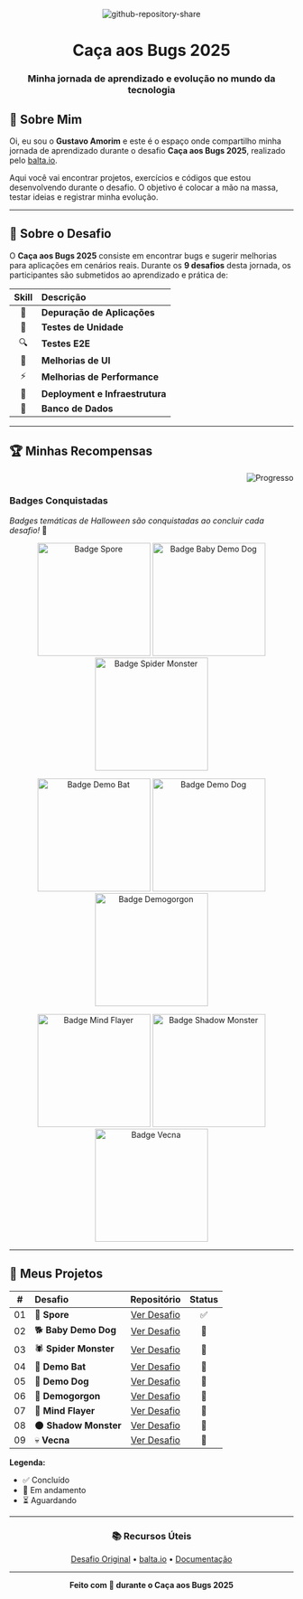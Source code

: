 <div align="center">

![github-repository-share](https://github.com/user-attachments/assets/91520b84-9d38-41bf-805c-030007880327)

# Caça aos Bugs 2025

### Minha jornada de aprendizado e evolução no mundo da tecnologia

</div>

## 👋 Sobre Mim

Oi, eu sou o **Gustavo Amorim** e este é o espaço onde compartilho minha jornada de aprendizado durante o desafio **Caça aos Bugs 2025**, realizado pelo [balta.io](https://balta.io).

Aqui você vai encontrar projetos, exercícios e códigos que estou desenvolvendo durante o desafio. O objetivo é colocar a mão na massa, testar ideias e registrar minha evolução.

---

## 🎯 Sobre o Desafio

O **Caça aos Bugs 2025** consiste em encontrar bugs e sugerir melhorias para aplicações em cenários reais. Durante os **9 desafios** desta jornada, os participantes são submetidos ao aprendizado e prática de:

<div align="center">

| Skill | Descrição |
|:---:|:---|
| 🐛 | **Depuração de Aplicações** |
| 🧪 | **Testes de Unidade** |
| 🔍 | **Testes E2E** |
| 🎨 | **Melhorias de UI** |
| ⚡ | **Melhorias de Performance** |
| 🚀 | **Deployment e Infraestrutura** |
| 💾 | **Banco de Dados** |

</div>

---

## 🏆 Minhas Recompensas

<div align="right">
  <img src="https://img.shields.io/badge/Progresso-1%2F9-ff6b00?style=for-the-badge&logo=target&logoColor=white" alt="Progresso"/>
</div>



### Badges Conquistadas

*Badges temáticas de Halloween são conquistadas ao concluir cada desafio!* 🎃

<p align="center">
  <img src="https://baltaio.blob.core.windows.net/static/images/v4/challenges/caca-aos-bugs-2025/rewards/spore/image.png" alt="Badge Spore" width="200"/>
  <img src="https://github.com/user-attachments/assets/c72632fa-c6f1-4901-9f98-07c352525b9e" alt="Badge Baby Demo Dog" width="200"/>
  <img src="https://github.com/user-attachments/assets/ef87461d-f940-45de-a058-f9229231a7fa" alt="Badge Spider Monster" width="200"/>
</p>

<p align="center">
  <img src="https://github.com/user-attachments/assets/e1934ae7-a3b9-4801-85c9-a5b9e95f9e55" alt="Badge Demo Bat" width="200"/>
  <img src="https://github.com/user-attachments/assets/4e4d1a2e-ad5f-478d-9514-bbfb0db7b618" alt="Badge Demo Dog" width="200"/>
  <img src="https://github.com/user-attachments/assets/596b04ee-5841-4fa9-9852-c560fac12b71" alt="Badge Demogorgon" width="200"/>
</p>

<p align="center">
  <img src="https://github.com/user-attachments/assets/df2f7add-2242-4b36-bc85-fc47785d5525" alt="Badge Mind Flayer" width="200"/>
  <img src="https://github.com/user-attachments/assets/5e7bb776-a848-4d26-b48b-3b26ed662fb1" alt="Badge Shadow Monster" width="200"/>
  <img src="https://github.com/user-attachments/assets/c59997e2-5ddc-4fd0-8dac-9536456a4a6e" alt="Badge Vecna" width="200"/>
</p>

</div>

---

## 📁 Meus Projetos

<div align="center">

| # | Desafio | Repositório | Status |
|:---:|:---|:---:|:---:|
| 01 | 👻 **Spore** | [Ver Desafio](https://github.com/0GustavoAmorim/balta-desafio-caca-aos-bugs-2025_1-spore.git) | ✅ |
| 02 | 🐕 **Baby Demo Dog** | [Ver Desafio](https://github.com/SEU_USUARIO/REPO_02) | 🚧 |
| 03 | 🕷️ **Spider Monster** | [Ver Desafio](https://github.com/SEU_USUARIO/REPO_03) | 🚧 |
| 04 | 🦇 **Demo Bat** | [Ver Desafio](https://github.com/SEU_USUARIO/REPO_04) | 🚧 |
| 05 | 🐶 **Demo Dog** | [Ver Desafio](https://github.com/SEU_USUARIO/REPO_05) | 🚧 |
| 06 | 👹 **Demogorgon** | [Ver Desafio](https://github.com/SEU_USUARIO/REPO_06) | 🚧 |
| 07 | 🧠 **Mind Flayer** | [Ver Desafio](https://github.com/SEU_USUARIO/REPO_07) | 🚧 |
| 08 | 🌑 **Shadow Monster** | [Ver Desafio](https://github.com/SEU_USUARIO/REPO_08) | 🚧 |
| 09 | 💀 **Vecna** | [Ver Desafio](https://github.com/SEU_USUARIO/REPO_09) | 🚧 |

</div>

**Legenda:**
- ✅ Concluído
- 🚧 Em andamento
- ⏳ Aguardando

---

<div align="center">

### 📚 Recursos Úteis

[Desafio Original](https://github.com/balta-io) • [balta.io](https://balta.io) • [Documentação](https://docs.microsoft.com/dotnet)

---

**Feito com 💜 durante o Caça aos Bugs 2025**

</div>
